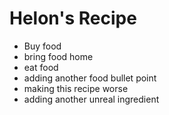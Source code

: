 # Helon's Recipe

- Buy food
- bring food home
- eat food
- adding another food bullet point
- making this recipe worse
- adding another unreal ingredient
